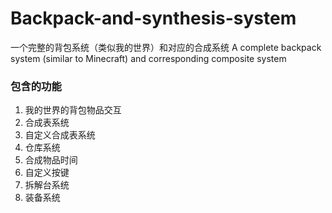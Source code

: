 # Backpack-and-synthesis-system
  一个完整的背包系统（类似我的世界）和对应的合成系统
  A complete backpack system (similar to Minecraft) and corresponding composite system
### 包含的功能
  1. 我的世界的背包物品交互
  2. 合成表系统
  3. 自定义合成表系统
  4. 仓库系统
  5. 合成物品时间
  6. 自定义按键
  7. 拆解台系统
  8. 装备系统
